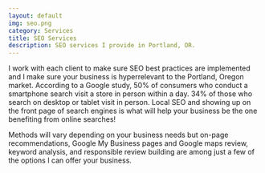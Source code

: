 ```yaml
---
layout: default
img: seo.png
category: Services
title: SEO Services
description: SEO services I provide in Portland, OR.
---
```

I work with each client to make sure SEO best practices are implemented and I make sure your business is hyperrelevant to the Portland, Oregon market. According to a Google study, 50% of consumers who conduct a smartphone search visit a store in person within a day. 34% of those who search on desktop or tablet visit in person. Local SEO and showing up on the front page of search engines is what will help your business be the one benefiting from online searches! 
<br /> 

Methods will vary depending on your business needs but on-page recommendations, Google My Business pages and Google maps review, keyword analysis, and responsible review building are among just a few of the options I can offer your business. 